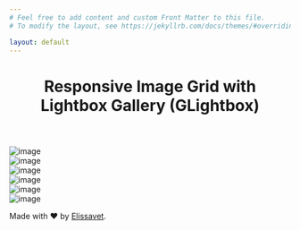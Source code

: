 ```yaml
---
# Feel free to add content and custom Front Matter to this file.
# To modify the layout, see https://jekyllrb.com/docs/themes/#overriding-theme-defaults

layout: default 
---
```


<header>
  <h1>Responsive Image Grid with Lightbox Gallery (GLightbox)</h1>
</header>

<main>
  <div class="container">
    <div id="gallery" class="photos-grid-container gallery">
      <div>
        <div class="sub">
          <div class="img-box"><img src="/assets/images/angels-echo-look-1.jpeg" alt="image" /></div>
          <div class="img-box"><img src="/assets/images/angels-echo-look-2.jpeg" alt="image" /></div>
          <div class="img-box"><img src="/assets/images/angels-echo-look-3.jpeg" alt="image" /></div>
          <div class="img-box"><img src="/assets/images/angels-echo-look-4.jpeg" alt="image" /></div>
          <div class="img-box"><img src="/assets/images/angels-echo-look-5.jpeg" alt="image" /></div>
          <div class="img-box"><img src="/assets/images/angels-echo-look-6.jpeg" alt="image" /></div>
        </div>
      </div>
    </div>
  </div>
</main>
<footer>
  <p>Made with ♥ by <a href="https://elissavet.dev" target="_blank">Elissavet</a>.</p>
</footer>